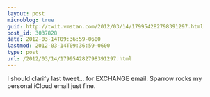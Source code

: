 ```yaml
---
layout: post
microblog: true
guid: http://twit.vmstan.com/2012/03/14/179954282798391297.html
post_id: 3037828
date: 2012-03-14T09:36:59-0600
lastmod: 2012-03-14T09:36:59-0600
type: post
url: /2012/03/14/179954282798391297.html
---
```

I should clarify last tweet… for EXCHANGE email. Sparrow rocks my personal iCloud email just fine.
